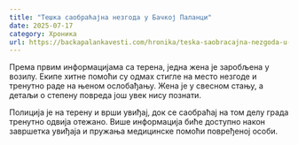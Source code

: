 ```yaml
---
title: "Тешка саобраћајна незгода у Бачкој Паланци"
date: 2025-07-17
category: Хроника
url: https://backapalankavesti.com/hronika/teska-saobracajna-nezgoda-u-backoj-palanci-2/
---
```


Према првим информацијама са терена, једна жена је заробљена у возилу. Екипе хитне помоћи су одмах стигле на место незгоде и тренутно раде на њеном ослобађању. Жена је у свесном стању, а детаљи о степену повреда још увек нису познати.

Полиција је на терену и врши увиђај, док се саобраћај на том делу града тренутно одвија отежано. Више информација биће доступно након завршетка увиђаја и пружања медицинске помоћи повређеној особи.
